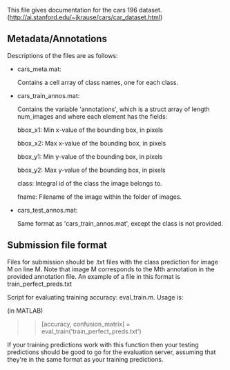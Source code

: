 This file gives documentation for the cars 196 dataset.
(http://ai.stanford.edu/~jkrause/cars/car_dataset.html)

Metadata/Annotations
----------------------------------------
Descriptions of the files are as follows:

* cars_meta.mat:
  
  Contains a cell array of class names, one for each class.

* cars_train_annos.mat:
  
  Contains the variable 'annotations', which is a struct array of length num_images and where each element has the fields:

    bbox_x1: Min x-value of the bounding box, in pixels
   
    bbox_x2: Max x-value of the bounding box, in pixels
   
    bbox_y1: Min y-value of the bounding box, in pixels
   
    bbox_y2: Max y-value of the bounding box, in pixels
  
    class: Integral id of the class the image belongs to.
  
    fname: Filename of the image within the folder of images.

* cars_test_annos.mat:
  
  Same format as 'cars_train_annos.mat', except the class is not provided.


Submission file format
----------------------------------------
Files for submission should be .txt files with the class prediction for
image M on line M. Note that image M corresponds to the Mth annotation in
the provided annotation file. An example of a file in this format is
train_perfect_preds.txt

Script for evaluating training accuracy: eval_train.m. Usage is:

(in MATLAB)
>> [accuracy, confusion_matrix] = eval_train('train_perfect_preds.txt')


If your training predictions work with this function then your testing
predictions should be good to go for the evaluation server, assuming
that they're in the same format as your training predictions.

